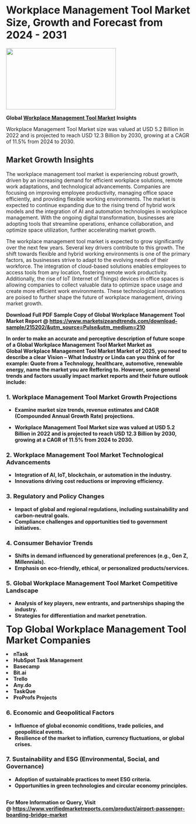 <H1>Workplace Management Tool Market Size, Growth and Forecast from 2024 - 2031</H1><img class="aligncenter size-medium wp-image-584254" src="https://thirdeyenews.in/wp-content/uploads/2024/09/Global-Market-Research-300x168.jpeg" alt="" width="300" height="168" /><p><strong>Global&nbsp;<a href="https://www.marketsizeandtrends.com/download-sample/215202/&amp;utm_source=Pulse&amp;utm_medium=210">Workplace Management Tool Market</a> Insights</strong></p><p>Workplace Management Tool Market size was valued at USD 5.2 Billion in 2022 and is projected to reach USD 12.3 Billion by 2030, growing at a CAGR of 11.5% from 2024 to 2030.</p><p><h2>Market Growth Insights</h2> <p>The workplace management tool market is experiencing robust growth, driven by an increasing demand for efficient workplace solutions, remote work adaptations, and technological advancements. Companies are focusing on improving employee productivity, managing office space efficiently, and providing flexible working environments. The market is expected to continue expanding due to the rising trend of hybrid work models and the integration of AI and automation technologies in workplace management. With the ongoing digital transformation, businesses are adopting tools that streamline operations, enhance collaboration, and optimize space utilization, further accelerating market growth.</p> <p><strong></strong></p> <p>The workplace management tool market is expected to grow significantly over the next few years. Several key drivers contribute to this growth. The shift towards flexible and hybrid working environments is one of the primary factors, as businesses strive to adapt to the evolving needs of their workforce. The integration of cloud-based solutions enables employees to access tools from any location, fostering remote work productivity. Additionally, the rise of IoT (Internet of Things) devices in office spaces is allowing companies to collect valuable data to optimize space usage and create more efficient work environments. These technological innovations are poised to further shape the future of workplace management, driving market growth.</p> <p><strong></p><p><span class=""><strong>Download Full PDF Sample Copy of Global Workplace Management Tool Market Report</strong> @ <a href="https://www.marketsizeandtrends.com/download-sample/215202/&amp;utm_source=Pulse&amp;utm_medium=210" target="_blank">https://www.marketsizeandtrends.com/download-sample/215202/&amp;utm_source=Pulse&amp;utm_medium=210</a></span></p><p>In order to make an accurate and perceptive description of future scope of a Global&nbsp;Workplace Management Tool Market Market as Global&nbsp;Workplace Management Tool Market Market of 2025, you need to describe a clear Vision &ndash; What Industry or Linda can you think of for example: Quote from a Technology, healthcare, automotive, renewable energy, name the market you are Reffering to. However, some general trends and factors usually impact market reports and their future outlook include:</p><h3>1.&nbsp;<strong>Workplace Management Tool Market Growth Projections</strong></h3><ul><li>Examine market size trends, revenue estimates and CAGR (Compounded Annual Growth Rate) projections.</li><li><p>Workplace Management Tool Market size was valued at USD 5.2 Billion in 2022 and is projected to reach USD 12.3 Billion by 2030, growing at a CAGR of 11.5% from 2024 to 2030.</p></li></ul><h3>2.&nbsp;<strong>Workplace Management Tool Market Technological Advancements</strong></h3><ul><li>Integration of AI, IoT, blockchain, or automation in the industry.</li><li>Innovations driving cost reductions or improving efficiency.</li></ul><h3>3.&nbsp;<strong>Regulatory and Policy Changes</strong></h3><ul><li>Impact of global and regional regulations, including sustainability and carbon-neutral goals.</li><li>Compliance challenges and opportunities tied to government initiatives.</li></ul><h3>4.&nbsp;<strong>Consumer Behavior Trends</strong></h3><ul><li>Shifts in demand influenced by generational preferences (e.g., Gen Z, Millennials).</li><li>Emphasis on eco-friendly, ethical, or personalized products/services.</li></ul><h3>5.&nbsp;<strong>Global Workplace Management Tool Market Competitive Landscape</strong></h3><ul><li>Analysis of key players, new entrants, and partnerships shaping the industry.</li><li>Strategies for differentiation and market penetration.</li></ul><p data-pm-slice="1 1 []"><span style="color: inherit; font-family: inherit; font-size: 25px;">Top Global Workplace Management Tool Market Companies</span></p><div class="" data-test-id=""><p><li>nTask</li><li> HubSpot Task Management</li><li> Basecamp</li><li> Bit.ai</li><li> Trello</li><li> Any.do</li><li> TaskQue</li><li> ProProfs Projects</li></p></div><h3>6.&nbsp;<strong>Economic and Geopolitical Factors</strong></h3><ul><li>Influence of global economic conditions, trade policies, and geopolitical events.</li><li>Resilience of the market to inflation, currency fluctuations, or global crises.</li></ul><h3>7.&nbsp;<strong>Sustainability and ESG (Environmental, Social, and Governance)</strong></h3><ul><li>Adoption of sustainable practices to meet ESG criteria.</li><li>Opportunities in green technologies and circular economy principles.</li></ul><h2><strong style="font-size: 14px;">For More Information or Query, Visit @&nbsp;</strong><a style="background-color: #ffffff; font-size: 14px;" href="https://www.marketsizeandtrends.com/report/workplace-management-tool-market/" target="_blank">https://www.verifiedmarketreports.com/product/airport-passenger-boarding-bridge-market</a></h2>
